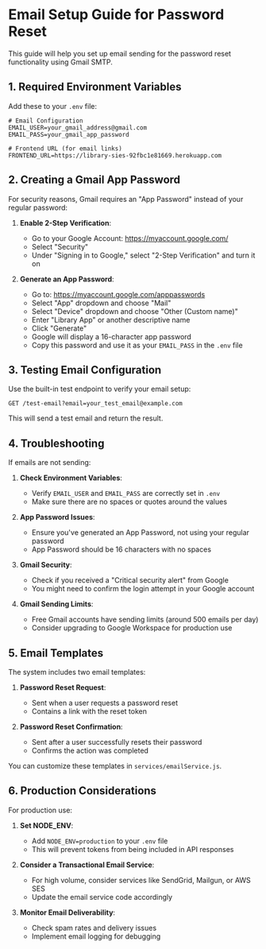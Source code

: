 # Email Setup Guide for Password Reset

This guide will help you set up email sending for the password reset functionality using Gmail SMTP.

## 1. Required Environment Variables

Add these to your `.env` file:

```
# Email Configuration
EMAIL_USER=your_gmail_address@gmail.com
EMAIL_PASS=your_gmail_app_password

# Frontend URL (for email links)
FRONTEND_URL=https://library-sies-92fbc1e81669.herokuapp.com
```

## 2. Creating a Gmail App Password

For security reasons, Gmail requires an "App Password" instead of your regular password:

1. **Enable 2-Step Verification**:
   - Go to your Google Account: https://myaccount.google.com/
   - Select "Security"
   - Under "Signing in to Google," select "2-Step Verification" and turn it on

2. **Generate an App Password**:
   - Go to: https://myaccount.google.com/apppasswords
   - Select "App" dropdown and choose "Mail"
   - Select "Device" dropdown and choose "Other (Custom name)"
   - Enter "Library App" or another descriptive name
   - Click "Generate"
   - Google will display a 16-character app password
   - Copy this password and use it as your `EMAIL_PASS` in the `.env` file

## 3. Testing Email Configuration

Use the built-in test endpoint to verify your email setup:

```
GET /test-email?email=your_test_email@example.com
```

This will send a test email and return the result.

## 4. Troubleshooting

If emails are not sending:

1. **Check Environment Variables**:
   - Verify `EMAIL_USER` and `EMAIL_PASS` are correctly set in `.env`
   - Make sure there are no spaces or quotes around the values

2. **App Password Issues**:
   - Ensure you've generated an App Password, not using your regular password
   - App Password should be 16 characters with no spaces

3. **Gmail Security**:
   - Check if you received a "Critical security alert" from Google
   - You might need to confirm the login attempt in your Google account

4. **Gmail Sending Limits**:
   - Free Gmail accounts have sending limits (around 500 emails per day)
   - Consider upgrading to Google Workspace for production use

## 5. Email Templates

The system includes two email templates:

1. **Password Reset Request**:
   - Sent when a user requests a password reset
   - Contains a link with the reset token

2. **Password Reset Confirmation**:
   - Sent after a user successfully resets their password
   - Confirms the action was completed

You can customize these templates in `services/emailService.js`.

## 6. Production Considerations

For production use:

1. **Set NODE_ENV**:
   - Add `NODE_ENV=production` to your `.env` file
   - This will prevent tokens from being included in API responses

2. **Consider a Transactional Email Service**:
   - For high volume, consider services like SendGrid, Mailgun, or AWS SES
   - Update the email service code accordingly

3. **Monitor Email Deliverability**:
   - Check spam rates and delivery issues
   - Implement email logging for debugging
